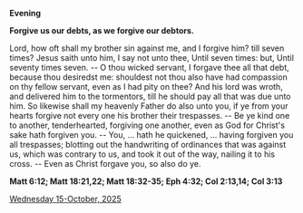 **Evening**

**Forgive us our debts, as we forgive our debtors.**
 
Lord, how oft shall my brother sin against me, and I forgive him? till seven times? Jesus saith unto him, I say not unto thee, Until seven times: but, Until seventy times seven. -- O thou wicked servant, I forgave thee all that debt, because thou desiredst me: shouldest not thou also have had compassion on thy fellow servant, even as I had pity on thee? And his lord was wroth, and delivered him to the tormentors, till he should pay all that was due unto him. So likewise shall my heavenly Father do also unto you, if ye from your hearts forgive not every one his brother their trespasses. -- Be ye kind one to another, tenderhearted, forgiving one another, even as God for Christ's sake hath forgiven you. -- You, ... hath he quickened, ... having forgiven you all trespasses; blotting out the handwriting of ordinances that was against us, which was contrary to us, and took it out of the way, nailing it to his cross. -- Even as Christ forgave you, so also do ye.  

**Matt 6:12; Matt 18:21,22; Matt 18:32-35; Eph 4:32; Col 2:13,14; Col 3:13**

[Wednesday 15-October, 2025](https://t.me/daily_light)
